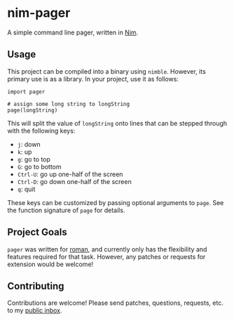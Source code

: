 # nim-pager

A simple command line pager, written in [Nim](https://nim-lang.org). 

## Usage

This project can be compiled into a binary using `nimble`. However, its primary use is as a library. In your project, use it as follows:

```
import pager

# assign some long string to longString
page(longString)
```

This will split the value of `longString` onto lines that can be stepped through with the following keys:

- `j`: down
- `k`: up
- `g`: go to top
- `G`: go to bottom
- `Ctrl-U`: go up one-half of the screen
- `Ctrl-D`: go down one-half of the screen
- `q`: quit

These keys can be customized by passing optional arguments to `page`. See the function signature of `page` for details.

## Project Goals

`pager` was written for [roman](https://git.sr.ht/~reesmichael1/roman), and currently only has the flexibility and features required for that task. However, any patches or requests for extension would be welcome!

## Contributing

Contributions are welcome! Please send patches, questions, requests, etc. to my [public inbox](mailto:~reesmichael1/public-inbox@lists.sr.ht).
